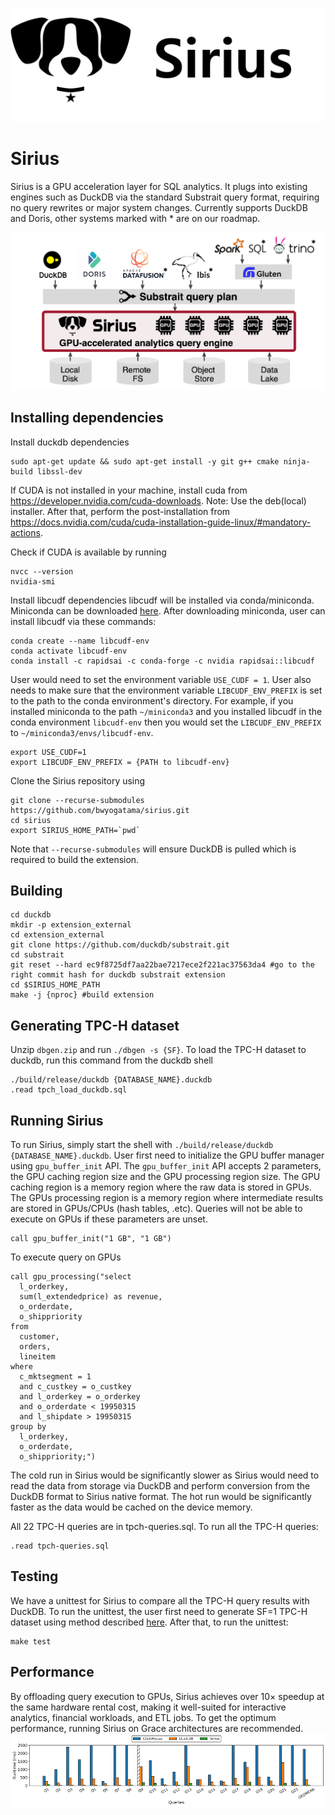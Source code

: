 ![Sirius](sirius-full.png)

# Sirius
Sirius is a GPU acceleration layer for SQL analytics. It plugs into existing engines such as DuckDB via the standard Substrait query format, requiring no query rewrites or major system changes. Currently supports DuckDB and Doris, other systems marked with * are on our roadmap.

![Architecture](sirius-architecture.png)

## Installing dependencies
Install duckdb dependencies
```
sudo apt-get update && sudo apt-get install -y git g++ cmake ninja-build libssl-dev
```

If CUDA is not installed in your machine, install cuda from https://developer.nvidia.com/cuda-downloads. Note: Use the deb(local) installer.
After that, perform the post-installation from https://docs.nvidia.com/cuda/cuda-installation-guide-linux/#mandatory-actions.

Check if CUDA is available by running
```
nvcc --version
nvidia-smi
```

Install libcudf dependencies
libcudf will be installed via conda/miniconda. Miniconda can be downloaded [here](https://www.anaconda.com/docs/getting-started/miniconda/install). After downloading miniconda, user can install libcudf via these commands:
```
conda create --name libcudf-env
conda activate libcudf-env
conda install -c rapidsai -c conda-forge -c nvidia rapidsai::libcudf
```
User would need to set the environment variable `USE_CUDF = 1`. User also needs to make sure that the environment variable `LIBCUDF_ENV_PREFIX` is set to the path to the conda environment's directory. For example, if you installed miniconda to the path `~/miniconda3` and you installed libcudf in the conda environment `libcudf-env` then you would set the `LIBCUDF_ENV_PREFIX` to `~/miniconda3/envs/libcudf-env`.
```
export USE_CUDF=1
export LIBCUDF_ENV_PREFIX = {PATH to libcudf-env}
```

Clone the Sirius repository using 
```
git clone --recurse-submodules https://github.com/bwyogatama/sirius.git
cd sirius
export SIRIUS_HOME_PATH=`pwd`
```
Note that `--recurse-submodules` will ensure DuckDB is pulled which is required to build the extension.

## Building
```
cd duckdb
mkdir -p extension_external
cd extension_external
git clone https://github.com/duckdb/substrait.git
cd substrait
git reset --hard ec9f8725df7aa22bae7217ece2f221ac37563da4 #go to the right commit hash for duckdb substrait extension
cd $SIRIUS_HOME_PATH
make -j {nproc} #build extension
```

## Generating TPC-H dataset
Unzip `dbgen.zip` and run `./dbgen -s {SF}`.
To load the TPC-H dataset to duckdb, run this command from the duckdb shell
```
./build/release/duckdb {DATABASE_NAME}.duckdb
.read tpch_load_duckdb.sql
```

## Running Sirius
To run Sirius, simply start the shell with `./build/release/duckdb {DATABASE_NAME}.duckdb`. User first need to initialize the GPU buffer manager using `gpu_buffer_init` API. The `gpu_buffer_init` API accepts 2 parameters, the GPU caching region size and the GPU processing region size. The GPU caching region is a memory region where the raw data is stored in GPUs. The GPUs processing region is a memory region where intermediate results are stored in GPUs/CPUs (hash tables, .etc). Queries will not be able to execute on GPUs if these parameters are unset.
```
call gpu_buffer_init("1 GB", "1 GB")
```

To execute query on GPUs
```
call gpu_processing("select
  l_orderkey,
  sum(l_extendedprice) as revenue,
  o_orderdate,
  o_shippriority
from
  customer,
  orders,
  lineitem
where
  c_mktsegment = 1
  and c_custkey = o_custkey
  and l_orderkey = o_orderkey
  and o_orderdate < 19950315
  and l_shipdate > 19950315
group by
  l_orderkey,
  o_orderdate,
  o_shippriority;")
```
The cold run in Sirius would be significantly slower as Sirius would need to read the data from storage via DuckDB and perform conversion from the DuckDB format to Sirius native format. The hot run would be significantly faster as the data would be cached on the device memory.

All 22 TPC-H queries are in tpch-queries.sql. To run all the TPC-H queries:
```
.read tpch-queries.sql
```

## Testing
We have a unittest for Sirius to compare all the TPC-H query results with DuckDB. To run the unittest, the user first need to generate SF=1 TPC-H dataset using method described [here](https://github.com/sirius-db/sirius?tab=readme-ov-file#generating-tpc-h-dataset). After that, to run the unittest:
```
make test
```

## Performance
By offloading query execution to GPUs, Sirius achieves over 10× speedup at the same hardware rental cost, making it well-suited for interactive analytics, financial workloads, and ETL jobs. To get the optimum performance, running Sirius on Grace architectures are recommended.
![Performance](sirius-performance.png)